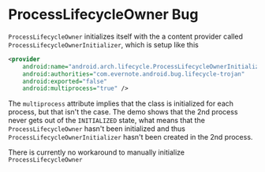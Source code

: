 # ProcessLifecycleOwner Bug
`ProcessLifecycleOwner` initializes itself with the a content provider called `ProcessLifecycleOwnerInitializer`, which is setup like this
```xml
<provider
    android:name="android.arch.lifecycle.ProcessLifecycleOwnerInitializer"
    android:authorities="com.evernote.android.bug.lifecycle-trojan"
    android:exported="false"
    android:multiprocess="true" />
```
The `multiprocess` attribute implies that the class is initialized for each process, but that isn't the case. The demo shows that the 2nd process never gets out of the `INITIALIZED` state, what means that the `ProcessLifecycleOwner` hasn't been initialized and thus `ProcessLifecycleOwnerInitializer` hasn't been created in the 2nd process.

There is currently no workaround to manually initialize `ProcessLifecycleOwner`